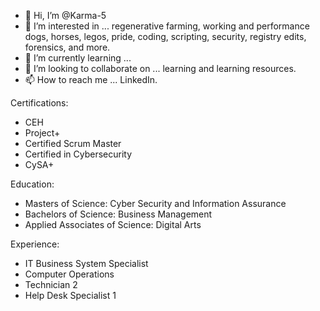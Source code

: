 - 👋 Hi, I’m @Karma-5
- 👀 I’m interested in ... regenerative farming, working and performance dogs, horses, legos, pride, coding, scripting, security, registry edits, forensics, and more.
- 🌱 I’m currently learning ... 
- 💞️ I’m looking to collaborate on ... learning and learning resources. 
- 📫 How to reach me ... LinkedIn. 

Certifications:
- CEH
- Project+ 
- Certified Scrum Master
- Certified in Cybersecurity
- CySA+

Education: 
- Masters of Science: Cyber Security and Information Assurance 
- Bachelors of Science: Business Management
- Applied Associates of Science: Digital Arts

Experience: 
- IT Business System Specialist
- Computer Operations 
- Technician 2
- Help Desk Specialist 1

<!---
Karma-5/Karma-5 is a ✨ special ✨ repository because its `README.md` (this file) appears on your GitHub profile.
You can click the Preview link to take a look at your changes.
--->
